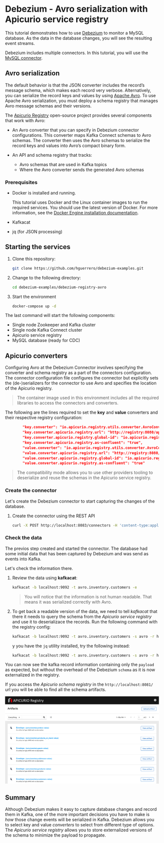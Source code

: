 # Debezium - Avro serialization with Apicurio service registry

This tutorial demonstrates how to use [Debezium](https://debezium.io/) to monitor a MySQL database. As the data in the database changes, you will see the resulting event streams.

Debezium includes multiple connectors. In this tutorial, you will use the [MySQL connector](https://debezium.io/documentation/reference/1.3/connectors/mysql.html).

## Avro serialization

The default behavior is that the JSON converter includes the record’s message schema, which makes each record very verbose. Alternatively, you can serialize the record keys and values by using [Apache Avro](https://avro.apache.org/). To use Apache Avro serialization, you must deploy a schema registry that manages Avro message schemas and their versions.

The [Apicurio Registry](https://github.com/Apicurio/apicurio-registry) open-source project provides several components that work with Avro:

- An Avro converter that you can specify in Debezium connector configurations. This converter maps Kafka Connect schemas to Avro schemas. The converter then uses the Avro schemas to serialize the record keys and values into Avro’s compact binary form.

- An API and schema registry that tracks:

  - Avro schemas that are used in Kafka topics
  - Where the Avro converter sends the generated Avro schemas

### Prerequisites

- Docker is installed and running.

  This tutorial uses Docker and the Linux container images to run the required services. You should use the latest version of Docker. For more information, see the [Docker Engine installation documentation](https://docs.docker.com/engine/installation/).
  
- Kafkacat

- jq (for JSON processing)

## Starting the services

1. Clone this repository:

    ```bash
    git clone https://github.com/hguerrero/debezium-examples.git
    ```

1. Change to the following directory:

    ```bash
    cd debezium-examples/debezium-registry-avro
    ```

1. Start the environment

    ```bash
    docker-compose up -d
    ```

The last command will start the following components:

- Single node Zookeeper and Kafka cluster
- Single node Kafka Connect cluster
- Apicurio service registry
- MySQL database (ready for CDC)

## Apicurio converters

Configuring Avro at the Debezium Connector involves specifying the converter and schema registry as a part of the connectors configuration. The connector configuration file configures the connector but explicitly sets the (de-)serializers for the connector to use Avro and specifies the location of the Apicurio registry.

> The container image used  in this environment includes all the required libraries to access the connectors and converters. 

The following are the lines required to set the **key** and **value** converters and their respective registry configuration:

```json
        "key.converter": "io.apicurio.registry.utils.converter.AvroConverter",
        "key.converter.apicurio.registry.url": "http://registry:8080/api",
        "key.converter.apicurio.registry.global-id": "io.apicurio.registry.utils.serde.strategy.AutoRegisterIdStrategy",
        "key.converter.apicurio.registry.as-confluent": "true",
        "value.converter": "io.apicurio.registry.utils.converter.AvroConverter",
        "value.converter.apicurio.registry.url": "http://registry:8080/api",
        "value.converter.apicurio.registry.global-id": "io.apicurio.registry.utils.serde.strategy.AutoRegisterIdStrategy",
        "value.converter.apicurio.registry.as-confluent": "true"
```

> The compatibility mode allows you to use other providers tooling to deserialize and reuse the schemas in the Apicurio service registry.

### Create the connector

Let's create the Debezium connector to start capturing the changes of the database.

1. Create the connector using the REST API

    ```bash
    curl -X POST http://localhost:8083/connectors -H 'content-type:application/json' -d @dbz-mysql-connector-avro.json
    ```

### Check the data

The previos step created and started the connector. The database had some initial data that has been captured by Debezium and was send as events into Kafka. 

Let's check the information there.

1. Review the data using **kafkacat**:

   ```bash
   kafkacat -b localhost:9092 -t avro.inventory.customers -e
   ```

   > You will notice that the information is not human readable. That means it was serialized correctly with Avro.

2. To get back a readable version of the data, we need to tell *kafkacat* that there it needs to query the schema from the *Apicurio service registry* and use it to deserializace the records. Run the following command with the registry config:

   ```bash
   kafkacat -b localhost:9092 -t avro.inventory.customers -s avro -r http://localhost:8081/api/ccompat -e
   ```

   y you have the `jq` utility installed, try the following instead:

   ```bash
   kafkacat -b localhost:9092 -t avro.inventory.customers -s avro -r http://localhost:8081/api/ccompat -e | jq
   ```

You can now see the kafka record information containing only the `payload` as expected, but without the overhead of the Debezium `schema` as it is now externalized in the registry. 

If you access the *Apicurio schema registry* in the `http://localhost:8081/` url you will be able to find all the schema artifacts.

![schemas.png](schemas.png)

## Summary

Although Debezium makes it easy to capture database changes and record them in Kafka, one of the more important decisions you have to make is *how* those change events will be serialized in Kafka. Debezium allows you to select key and value *converters* to select from different type of options. The *Apicurio service registry* allows you to store externalized versions of the schema to minimize the payload to propagate.

